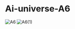 ﻿# Ai-universe-A6
![A6](https://github.com/23Mubasshir/Ai-universe-A6/assets/121871346/45e8dfc0-3f86-48f4-af8d-332cf4f75644)
![A6(1)](https://github.com/23Mubasshir/Ai-universe-A6/assets/121871346/fe85615f-313b-412b-a14b-e2a0f6381cf7)
